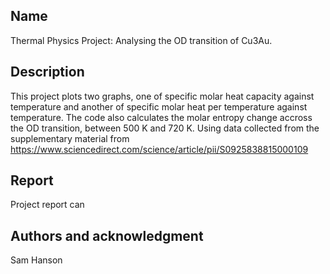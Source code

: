 ## Name
Thermal Physics Project: Analysing the OD transition of Cu3Au.

## Description
This project plots two graphs, one of specific molar heat capacity against temperature and another of specific molar heat per temperature against temperature. The code also calculates the molar entropy change accross the OD transition, between 500 K and 720 K. Using data collected from the supplementary material from https://www.sciencedirect.com/science/article/pii/S0925838815000109

## Report
Project report can
## Authors and acknowledgment
Sam Hanson
